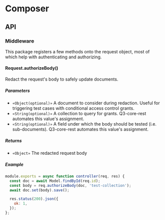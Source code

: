 # Composer

## API

### Middleware

This package registers a few methods onto the request
object, most of which help with authenticating and
authorizing.

#### Request.authorizeBody()

Redact the request's body to safely update documents.

##### Parameters

- `«Object(optional)»` A document to consider during
  redaction. Useful for triggering test cases with
  conditional access control grants.
- `«String(optional)»` A collection to query for grants.
  Q3-core-rest automates this value's assignment.
- `«String(optional)»` A field under which the body should
  be tested (i.e. sub-documents). Q3-core-rest automates
  this value's assignment.

##### Returns

- `«Object»` The redacted request body

##### Example

```javascript
module.exports = async function controller(req, res) {
  const doc = await Model.findById(req.id);
  const body = req.authorizeBody(doc, 'test-collection');
  await doc.set(body).save();

  res.status(200).json({
    ok: 1,
  });
};
```
